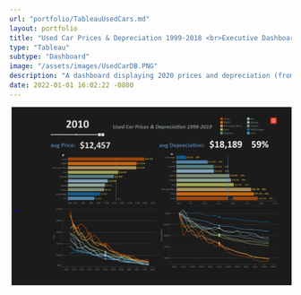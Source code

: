 ```yaml
---
url: "portfolio/TableauUsedCars.md"
layout: portfolio
title: "Used Car Prices & Depreciation 1999-2018 <br>Executive Dashboard"
type: "Tableau"
subtype: "Dashboard"
image: "/assets/images/UsedCarDB.PNG"
description: "A dashboard displaying 2020 prices and depreciation (from 2019) of various used car makes and model 1999-2019.&nbspThe image links to the live dashboard on Tableau Public."
date: 2022-01-01 16:02:22 -0800
---
```



[![Used Car Prices & Depreciation 1999-2018](assets\images\UsedCarDB.PNG)](https://public.tableau.com/views/UsedCarsExecDashboard/Dashboard1?:language=en-US&publish=yes&:display_count=n&:origin=viz_share_link)
